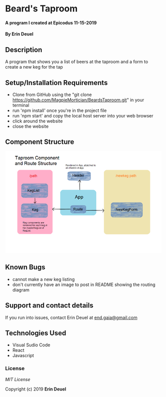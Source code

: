 # Beard's Taproom 

#### A program I created at Epicodus 11-15-2019

#### By Erin Deuel

## Description

A program that shows you a list of beers at the taproom and a form to create a new keg for the tap

## Setup/Installation Requirements

*  Clone from GitHub using the "git clone https://github.com/MagpieMortician/BeardsTaproom.git" in your terminal
* run 'npm install' once you're in the project file
* run 'npm start' and copy the local host server into your web browser
* click around the website
* close the website

## Component Structure
![alt text](./src/assets/compStruct.png)

## Known Bugs
* cannot make a new keg listing
* don't currently have an image to post in README showing the routing diagram


## Support and contact details

If you run into issues, contact Erin Deuel at end.gaia@gmail.com

## Technologies Used

* Visual Sudio Code
* React
* Javascript

### License

*MIT License*

Copyright (c) 2019 **Erin Deuel**
